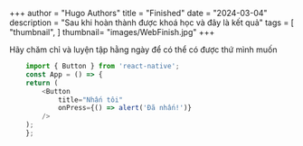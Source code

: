 +++
author = "Hugo Authors"
title = "Finished"
date = "2024-03-04"
description = "Sau khi hoàn thành được khoá học và đây là kết quả"
tags = [
    "thumbnail",
]
thumbnail= "images/WebFinish.jpg"
+++

Hãy chăm chỉ và luyện tập hằng ngày để có thể có được thứ mình muốn


```javascript
    import { Button } from 'react-native';
    const App = () => {
    return (
        <Button
            title="Nhấn tôi"
            onPress={() => alert('Đã nhấn!')}
        />
    );
    };
